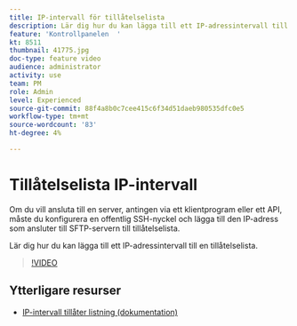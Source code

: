 ```yaml
---
title: IP-intervall för tillåtelselista
description: Lär dig hur du kan lägga till ett IP-adressintervall till en tillåtelselista.
feature: 'Kontrollpanelen  '
kt: 8511
thumbnail: 41775.jpg
doc-type: feature video
audience: administrator
activity: use
team: PM
role: Admin
level: Experienced
source-git-commit: 88f4a8b0c7cee415c6f34d51daeb980535dfc0e5
workflow-type: tm+mt
source-wordcount: '83'
ht-degree: 4%

---
```


# Tillåtelselista IP-intervall

Om du vill ansluta till en server, antingen via ett klientprogram eller ett API, måste du konfigurera en offentlig SSH-nyckel och lägga till den IP-adress som ansluter till SFTP-servern till tillåtelselista.

Lär dig hur du kan lägga till ett IP-adressintervall till en tillåtelselista.

>[!VIDEO](https://video.tv.adobe.com/v/41775?quality=12)

## Ytterligare resurser

* [IP-intervall tillåter listning (dokumentation)](https://experienceleague.adobe.com/docs/control-panel/using/sftp-management/ip-range-allow-listing.html)
